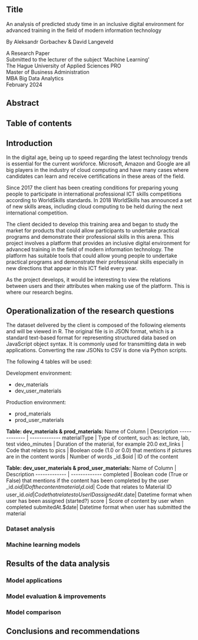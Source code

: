 ## Title
<!-- Optional, the preface is not about the subject -->
An analysis of predicted study time in an inclusive digital environment for advanced training in the field of modern information technology

By  Aleksandr Gorbachev & David Langeveld  


A Research Paper  
Submitted to the lecturer of the subject ‘Machine Learning’  
The Hague University of Applied Sciences PRO  
Master of Business Administration  
MBA Big Data Analytics  
February 2024

## Abstract
<!-- Contains the purpose of the research carried out, the research questions that are dealt with, the research method and the most important findings -->

## Table of contents

## Introduction
In the digital age, being up to speed regarding the latest technology trends is essential for the current workforce. Microsoft, Amazon and Google are all big players in the industry of cloud computing and have many cases where candidates can learn and receive certifications in these areas of the field.

Since 2017 the client has been creating conditions for preparing young people to participate in international professional ICT skills competitions according to WorldSkills standards. In 2018 WorldSkills has announced a set of new skills areas, including cloud computing to be held during the next international competition. 

The client decided to develop this training area and began to study the market for products that could allow participants to undertake practical programs and demonstrate their professional skills in this arena. This project involves a platform that provides an inclusive digital environment for advanced training in the field of modern information technology. The platform has suitable tools that could allow young people to undertake practical programs and demonstrate their professional skills especially in new directions that appear in this ICT field every year.

As the project develops, it would be interesting to view the relations between users and their attributes when making use of the platform. This is where our research begins.


## Operationalization of the research questions
<!-- Describe the data that will be used and how the questions will be answered on the basis of this data. The data analysis itself is not yet described here. So do tell ‘Data file [X] comes from [Y] and can answer the posed questions because [Z]’, but do not yet describe the data itself -->

The dataset delivered by the client is composed of the following elements and will be viewed in R. The original file is in JSON format, which is a standard text-based format for representing structured data based on JavaScript object syntax. It is commonly used for transmitting data in web applications.
Converting the raw JSONs to CSV is done via Python scripts. 

The following 4 tables will be used:

Development environment:
- dev_materials
- dev_user_materials

Production environment:
- prod_materials
- prod_user_materials

**Table: dev_materials & prod_materials:**
Name of Column     | Description
-------------   | -------------
materialType    | Type of content, such as: lecture, lab, test
video_minutes	  | Duration of the material, for example 20.0
ext_links       | Code that relates to
pics	          | Boolean code (1.0 or 0.0) that mentions if pictures are in the content
words           | Number of words
_id.$oid        | ID of the content

**Table: dev_user_materials & prod_user_materials:**
Name of Column     |   Description
-------------   |   -------------
completed       |   Boolean code (True or False) that mentions if the content has been completed by the user
_id.$oid	      |   ID of the content
material_id.$oid|   Code that relates to Material ID
user_id.$oid    |   Code that relates to User ID
assignedAt.$date|   Datetime format when user has been assigned (started?)
score           |   Score of content by user when completed
submitedAt.$date|   Datetime format when user has submitted the material


### Dataset analysis
<!-- Dataset is fully cleansed, visualized and analysed-->

### Machine learning models
<!-- More than three models applied and finetuned. If you choose for Regression, Association of Clustering, only one model is available. But you need that one apply a model with some set of parameters-->

## Results of the data analysis
<!-- Results of the data analysis: The actual answer of the research questions based on data analysis, the use of specific graphs to gain insight into the answers to the questions and the results of the hypothesis testing -->

### Model applications
<!-- R code is correct and well documented-->

### Model evaluation & improvements
<!-- Evaluation and improvement extensively done and elaborated-->

### Model comparison
<!-- Comparison (Ensemble) properly done and elaborated -->

## Conclusions and recommendations
<!-- including recommendations for further research -->
